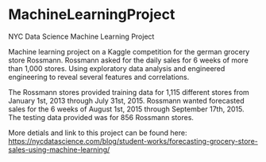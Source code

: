 # MachineLearningProject
NYC Data Science Machine Learning Project

Machine learning project on a Kaggle competition for the german grocery store Rossmann. Rossmann asked for the daily sales for 6 weeks of more than 1,000 stores. Using exploratory data analysis and engineered engineering to reveal several features and correlations.

The Rossmann stores provided training data for 1,115 different stores from January 1st, 2013 through July 31st, 2015. Rossmann wanted forecasted sales for the 6 weeks of August 1st, 2015 through September 17th, 2015. The testing data provided was for 856 Rossmann stores. 


More detials and link to this project can be found here: https://nycdatascience.com/blog/student-works/forecasting-grocery-store-sales-using-machine-learning/
